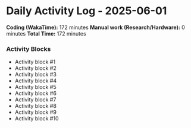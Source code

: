 # Daily Activity Log - 2025-06-01

**Coding (WakaTime):** 172 minutes
**Manual work (Research/Hardware):** 0 minutes
**Total Time:** 172 minutes

### Activity Blocks
- Activity block #1
- Activity block #2
- Activity block #3
- Activity block #4
- Activity block #5
- Activity block #6
- Activity block #7
- Activity block #8
- Activity block #9
- Activity block #10
